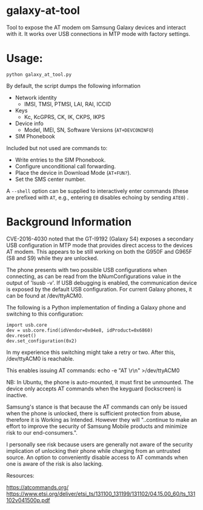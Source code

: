 # galaxy-at-tool
Tool to expose the AT modem om Samsung Galaxy devices and interact with it.
It works over USB connections in MTP mode with factory settings.


# Usage:
`python galaxy_at_tool.py`

By default, the script dumps the following information
* Network identity
  * IMSI, TMSI, PTMSI, LAI, RAI, ICCID
* Keys
  * Kc, KcGPRS, CK, IK, CKPS, IKPS
* Device info
  * Model, IMEI, SN, Software Versions (`AT+DEVCONINFO`)
* SIM Phonebook

Included but not used are commands to:
* Write entries to the SIM Phonebook.
* Configure unconditional call forwarding.
* Place the device in Download Mode (`AT+FUN?`).
* Set the SMS center number.

A `--shell` option can be supplied to interactively enter commands (these are prefixed with `AT`, e.g., entering `E0` disables echoing by sending `ATE0`)  . 


# Background Information
CVE-2016-4030 noted that the GT-I9192 (Galaxy S4) exposes a secondary USB configuration in MTP mode that provides direct access to the devices AT modem. This appears to be still working on both the G950F and G965F (S8 and S9) while they are unlocked.

The phone presents with two possible USB configurations when connecting, as can be 
read from the bNumConfigurations value in the output of 'lsusb -v'.
If USB debugging is enabled, the communication device is exposed by the default 
USB configuration. For current Galaxy phones, it can be found at /dev/ttyACM0.

The following is a Python implementation of finding a Galaxy phone and switching to this configuration:

```
import usb.core
dev = usb.core.find(idVendor=0x04e8, idProduct=0x6860) 
dev.reset()
dev.set_configuration(0x2)
```

In my experience this switching might take a retry or two.
After this, /dev/ttyACM0 is reachable.

This enables issuing AT commands:
    echo -e "AT \r\n" >/dev/ttyACM0
    
NB:
In Ubuntu, the phone is auto-mounted, it must first be unmounted.
The device only accepts AT commands when the keyguard (lockscreen) is inactive.

Samsung's stance is that because the AT commands can only be issued when the phone is unlocked, there is sufficient protection from abuse, therefore it is Working as Intended. However they will "..continue to make an effort to improve the security of Samsung Mobile products and minimize risk to our end-consumers.". 

I personally see risk because users are generally not aware of the security implication of unlocking their phone while charging from an untrusted source. An option to conveniently disable access to AT commands when one is aware of the risk is also lacking.

Resources:

https://atcommands.org/
https://www.etsi.org/deliver/etsi_ts/131100_131199/131102/04.15.00_60/ts_131102v041500p.pdf
